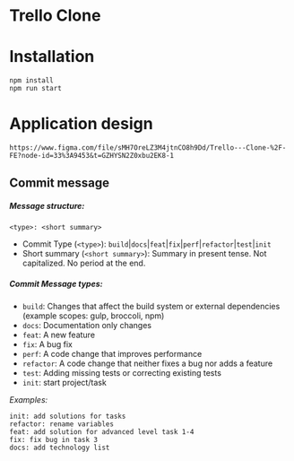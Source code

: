# Trello Clone

# Installation
``` 
npm install
npm run start
```

# Application design
``` 
https://www.figma.com/file/sMH7OreLZ3M4jtnCO8h9Dd/Trello---Clone-%2F-FE?node-id=33%3A9453&t=GZHYSN2Z0xbu2EK8-1

```

## Commit message 
##### Message structure:
`<type>: <short summary>`

- Commit Type (`<type>`): `build`|`docs`|`feat`|`fix`|`perf`|`refactor`|`test`|`init`
- Short summary (`<short summary>`): Summary in present tense. Not capitalized. No period at the end.

##### Commit Message types:
- `build`: Changes that affect the build system or external dependencies (example scopes: gulp, broccoli, npm)
- `docs`: Documentation only changes
- `feat`: A new feature
- `fix`: A bug fix
- `perf`: A code change that improves performance
- `refactor`: A code change that neither fixes a bug nor adds a feature
- `test`: Adding missing tests or correcting existing tests
- `init`: start project/task

*Examples:*
```
init: add solutions for tasks
refactor: rename variables
feat: add solution for advanced level task 1-4
fix: fix bug in task 3
docs: add technology list
```